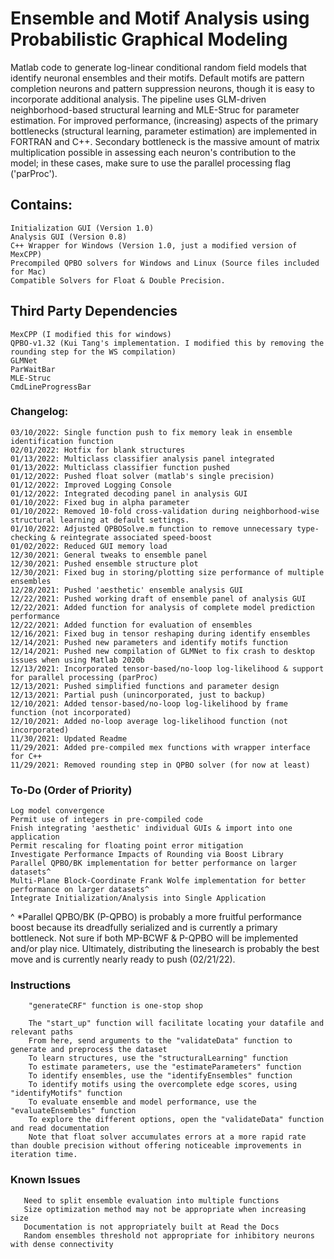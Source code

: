 # Ensemble and Motif Analysis using Probabilistic Graphical Modeling  
Matlab code to generate log-linear conditional random field models that identify neuronal ensembles and their motifs. Default motifs are pattern completion neurons and pattern suppression neurons, though it is easy to incorporate additional analysis. The pipeline uses GLM-driven neighborhood-based structural learning and MLE-Struc for parameter estimation. For improved performance, (increasing) aspects of the primary bottlenecks (structural learning, parameter estimation) are implemented in FORTRAN and C++. Secondary bottleneck is the massive amount of matrix multiplication possible in assessing each neuron's contribution to the model; in these cases, make sure to use the parallel processing flag ('parProc'). 
## Contains:  
    Initialization GUI (Version 1.0)  
    Analysis GUI (Version 0.8)  
    C++ Wrapper for Windows (Version 1.0, just a modified version of MexCPP)  
    Precompiled QPBO solvers for Windows and Linux (Source files included for Mac)          
    Compatible Solvers for Float & Double Precision.

## Third Party Dependencies  
    MexCPP (I modified this for windows)  
    QPBO-v1.32 (Kui Tang's implementation. I modified this by removing the rounding step for the WS compilation)
    GLMNet
    ParWaitBar  
    MLE-Struc
    CmdLineProgressBar
    

### Changelog: 
    03/10/2022: Single function push to fix memory leak in ensemble identification function
    02/01/2022: Hotfix for blank structures
    01/13/2022: Multiclass classifier analysis panel integrated
    01/13/2022: Multiclass classifier function pushed
    01/12/2022: Pushed float solver (matlab's single precision)
    01/12/2022: Improved Logging Console
    01/12/2022: Integrated decoding panel in analysis GUI
    01/10/2022: Fixed bug in alpha parameter
    01/10/2022: Removed 10-fold cross-validation during neighborhood-wise structural learning at default settings.
    01/10/2022: Adjusted QPBOSolve.m function to remove unnecessary type-checking & reintegrate associated speed-boost
    01/02/2022: Reduced GUI memory load 
    12/30/2021: General tweaks to ensemble panel
    12/30/2021: Pushed ensemble structure plot
    12/30/2021: Fixed bug in storing/plotting size performance of multiple ensembles        
    12/28/2021: Pushed 'aesthetic' ensemble analysis GUI
    12/22/2021: Pushed working draft of ensemble panel of analysis GUI          
    12/22/2021: Added function for analysis of complete model prediction performance        
    12/22/2021: Added function for evaluation of ensembles          
    12/16/2021: Fixed bug in tensor reshaping during identify ensembles
    12/14/2021: Pushed new parameters and identify motifs function
    12/14/2021: Pushed new compilation of GLMNet to fix crash to desktop issues when using Matlab 2020b
    12/13/2021: Incorporated tensor-based/no-loop log-likelihood & support for parallel processing (parProc)
    12/13/2021: Pushed simplified functions and parameter design
    12/13/2021: Partial push (unincorporated, just to backup)     
    12/10/2021: Added tensor-based/no-loop log-likelihood by frame function (not incorporated)      
    12/10/2021: Added no-loop average log-likelihood function (not incorporated)
    11/30/2021: Updated Readme        
    11/29/2021: Added pre-compiled mex functions with wrapper interface for C++   
    11/29/2021: Removed rounding step in QPBO solver (for now at least)  

### To-Do (Order of Priority) 
    Log model convergence       
    Permit use of integers in pre-compiled code         
    Fnish integrating 'aesthetic' individual GUIs & import into one application         
    Permit rescaling for floating point error mitigation   
    Investigate Performance Impacts of Rounding via Boost Library   
    Parallel QPBO/BK implementation for better performance on larger datasets^      
    Multi-Plane Block-Coordinate Frank Wolfe implementation for better performance on larger datasets^         
    Integrate Initialization/Analysis into Single Application     

^ *Parallel QPBO/BK (P-QPBO) is probably a more fruitful performance boost because its dreadfully serialized and is currently a primary bottleneck. Not sure if both MP-BCWF & P-QPBO will be implemented and/or play nice. Ultimately, distributing the linesearch is probably the best move and is currently nearly ready to push (02/21/22).      
              


### Instructions
        "generateCRF" function is one-stop shop

        The "start_up" function will facilitate locating your datafile and relevant paths       
        From here, send arguments to the "validateData" function to generate and preprocess the dataset
        To learn structures, use the "structuralLearning" function
        To estimate parameters, use the "estimateParameters" function
        To identify ensembles, use the "identifyEnsembles" function
        To identify motifs using the overcomplete edge scores, using "identifyMotifs" function          
        To evaluate ensemble and model performance, use the "evaluateEnsembles" function
        To explore the different options, open the "validateData" function and read documentation       
        Note that float solver accumulates errors at a more rapid rate than double precision without offering noticeable improvements in iteration time.        
        
  ### Known Issues         
       Need to split ensemble evaluation into multiple functions        
       Size optimization method may not be appropriate when increasing size
       Documentation is not appropriately built at Read the Docs        
       Random ensembles threshold not appropriate for inhibitory neurons with dense connectivity
       
       
       
